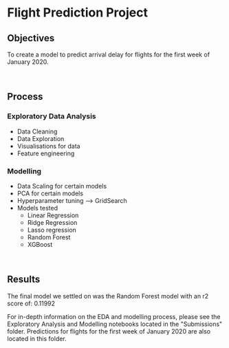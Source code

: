 # Flight Prediction Project

## Objectives
To create a model to predict arrival delay for flights for the first week of January 2020.

&nbsp;
## Process
### Exploratory Data Analysis
* Data Cleaning
* Data Exploration 
* Visualisations for data
* Feature engineering

### Modelling
* Data Scaling for certain models
* PCA for certain models
* Hyperparameter tuning --> GridSearch
* Models tested
    * Linear Regression
    * Ridge Regression
    * Lasso regression
    * Random Forest
    * XGBoost

&nbsp;
## Results
The final model we settled on was the Random Forest model with an r2 score of: 0.11992

For in-depth information on the EDA and modelling process, please see the Exploratory Analysis and Modelling notebooks located in the "Submissions" folder. Predictions for flights for the first week of January 2020 are also located in this folder. 